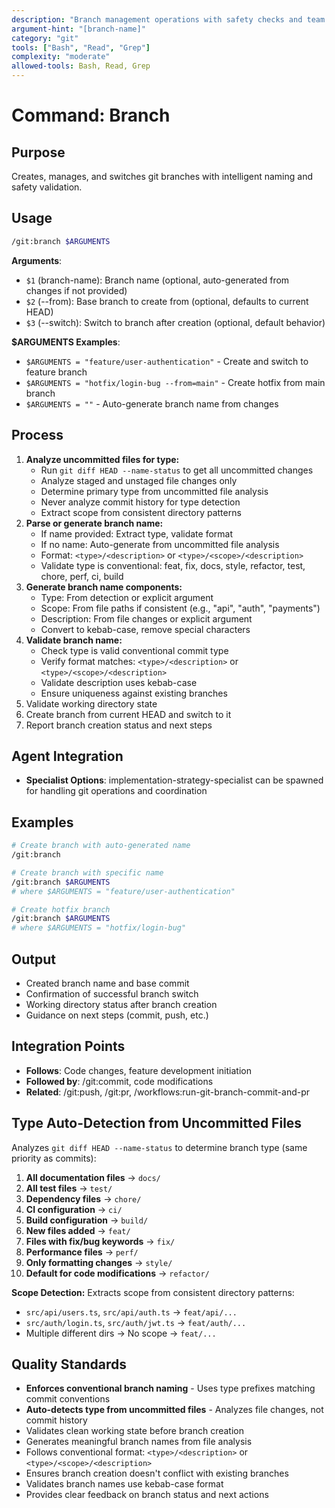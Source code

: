 ```yaml
---
description: "Branch management operations with safety checks and team workflows"
argument-hint: "[branch-name]"
category: "git"
tools: ["Bash", "Read", "Grep"]
complexity: "moderate"
allowed-tools: Bash, Read, Grep
---
```


# Command: Branch

## Purpose

Creates, manages, and switches git branches with intelligent naming and safety validation.

## Usage

```bash
/git:branch $ARGUMENTS
```

**Arguments**:

- `$1` (branch-name): Branch name (optional, auto-generated from changes if not provided)
- `$2` (--from): Base branch to create from (optional, defaults to current HEAD)
- `$3` (--switch): Switch to branch after creation (optional, default behavior)

**$ARGUMENTS Examples**:

- `$ARGUMENTS = "feature/user-authentication"` - Create and switch to feature branch
- `$ARGUMENTS = "hotfix/login-bug --from=main"` - Create hotfix from main branch
- `$ARGUMENTS = ""` - Auto-generate branch name from changes

## Process

1. **Analyze uncommitted files for type:**
   - Run `git diff HEAD --name-status` to get all uncommitted changes
   - Analyze staged and unstaged file changes only
   - Determine primary type from uncommitted file analysis
   - Never analyze commit history for type detection
   - Extract scope from consistent directory patterns
2. **Parse or generate branch name:**
   - If name provided: Extract type, validate format
   - If no name: Auto-generate from uncommitted file analysis
   - Format: `<type>/<description>` or `<type>/<scope>/<description>`
   - Validate type is conventional: feat, fix, docs, style, refactor, test, chore, perf, ci, build
3. **Generate branch name components:**
   - Type: From detection or explicit argument
   - Scope: From file paths if consistent (e.g., "api", "auth", "payments")
   - Description: From file changes or explicit argument
   - Convert to kebab-case, remove special characters
4. **Validate branch name:**
   - Check type is valid conventional commit type
   - Verify format matches: `<type>/<description>` or `<type>/<scope>/<description>`
   - Validate description uses kebab-case
   - Ensure uniqueness against existing branches
5. Validate working directory state
6. Create branch from current HEAD and switch to it
7. Report branch creation status and next steps

## Agent Integration

- **Specialist Options**: implementation-strategy-specialist can be spawned for handling git operations and coordination

## Examples

```bash
# Create branch with auto-generated name
/git:branch

# Create branch with specific name
/git:branch $ARGUMENTS
# where $ARGUMENTS = "feature/user-authentication"

# Create hotfix branch
/git:branch $ARGUMENTS
# where $ARGUMENTS = "hotfix/login-bug"
```

## Output

- Created branch name and base commit
- Confirmation of successful branch switch
- Working directory status after branch creation
- Guidance on next steps (commit, push, etc.)

## Integration Points

- **Follows**: Code changes, feature development initiation
- **Followed by**: /git:commit, code modifications
- **Related**: /git:push, /git:pr, /workflows:run-git-branch-commit-and-pr

## Type Auto-Detection from Uncommitted Files

Analyzes `git diff HEAD --name-status` to determine branch type (same priority as commits):

1. **All documentation files** → `docs/`
2. **All test files** → `test/`
3. **Dependency files** → `chore/`
4. **CI configuration** → `ci/`
5. **Build configuration** → `build/`
6. **New files added** → `feat/`
7. **Files with fix/bug keywords** → `fix/`
8. **Performance files** → `perf/`
9. **Only formatting changes** → `style/`
10. **Default for code modifications** → `refactor/`

**Scope Detection:** Extracts scope from consistent directory patterns:

- `src/api/users.ts`, `src/api/auth.ts` → `feat/api/...`
- `src/auth/login.ts`, `src/auth/jwt.ts` → `feat/auth/...`
- Multiple different dirs → No scope → `feat/...`

## Quality Standards

- **Enforces conventional branch naming** - Uses type prefixes matching commit conventions
- **Auto-detects type from uncommitted files** - Analyzes file changes, not commit history
- Validates clean working state before branch creation
- Generates meaningful branch names from file analysis
- Follows conventional format: `<type>/<description>` or `<type>/<scope>/<description>`
- Ensures branch creation doesn't conflict with existing branches
- Validates branch names use kebab-case format
- Provides clear feedback on branch status and next actions
